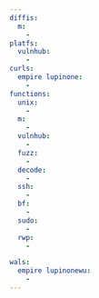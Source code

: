 ```yaml
---
diffis:
  m:
    -
platfs:
  vulnhub:
    -
curls:
  empire lupinone:
    -
functions:
  unix:
    -
  m:
    -
  vulnhub:
    -
  fuzz:
    -
  decode:
    -
  ssh:
    -
  bf:
    -
  sudo:
    -
  rwp:
    -

wals:
  empire lupinonewu:
    -
---
```

